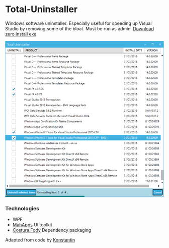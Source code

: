 # Total-Uninstaller

Windows software uninstaller. Especially useful for speeding up Visual Studio by removing some of the bloat. Must be run as admin. [Download zero install exe](https://github.com/tsasioglu/Total-Uninstaller/blob/master/TotalUninstaller/bin/TotalUninstaller.exe?raw=true)

![screenshot](TotalUninstaller/img/screenshot.png)

### Technologies

- WPF
- [MahApps](http://mahapps.com/) UI toolkit
- [Costura.Fody](https://github.com/Fody/Costura) Dependency packaging


Adapted from code by [Konstantin](https://totaluninstaller.codeplex.com/)
